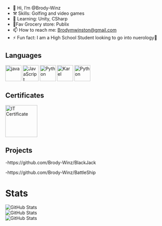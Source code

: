 - 👋 Hi, I’m @Brody-Winz
- ⚒️ Skills: Golfing and video games
- 🌱 Learning: Unity, CSharp
- 🛒Fav Grocery store: Publix
- 📫 How to reach me: Brodymwinston@gmail.com
- ⚡ Fun fact: I am a High School Student looking to go into nuerology🧠

<h2>Languages</h2>
<p><img src="https://i.pinimg.com/originals/67/ed/2a/67ed2ac947b9dfcf283521309a304050.png" alt="java" width = "50" height= "50"> 
<img src="https://upload.wikimedia.org/wikipedia/commons/6/6a/JavaScript-logo.png" alt="JavaScript" width = "50" height= "50">
<img src="https://static-00.iconduck.com/assets.00/logo-python-icon-2025x2048-b9y5g0s5.png" alt="Python" width = "50" height= "50">
<img src="https://upload.wikimedia.org/wikipedia/commons/6/61/Karel.png" alt="Karel" width = "50" height= "50">
<img src="https://upload.wikimedia.org/wikipedia/commons/d/d5/CSS3_logo_and_wordmark.svg" alt="Python" width = "50" height= "50"></p>
<h2>Certificates</h2>
<img src="https://images.credly.com/size/340x340/images/267a8b92-df48-41f1-9473-a0dae752310e/ITS-Badges_Software-Development_1200px.png" alt="IT Certificate" width="100" height="100">

<h2>Projects</h2>
<p>-https://github.com/Brody-Winz/BlackJack</p>
-https://github.com/Brody-Winz/BattleShip

# Stats
![GitHub Stats](https://github-readme-stats.vercel.app/api?username=Brody-WInz&theme=dark&show_icons=true&hide_border=true&count_private=true)<br/>
![GitHub Stats](https://github-readme-streak-stats.herokuapp.com/?user=Brody-WInz&theme=dark&hide_border=true)<br/>
![GitHub Stats](https://github-readme-stats.vercel.app/api/top-langs/?username=Brody-WInz&theme=dark&show_icons=true&hide_border=true&layout=compact)


<!---
Brody-Winz/Brody-Winz is a ✨ special ✨ repository because its `README.md` (this file) appears on your GitHub profile.
You can click the Preview link to take a look at your changes.
--->
